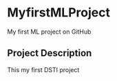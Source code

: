 # MyfirstMLProject
My first ML project on GitHub

## Project Description
This my first DSTI project
